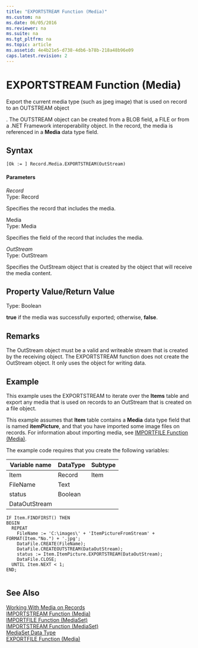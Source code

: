 ```yaml
---
title: "EXPORTSTREAM Function (Media)"
ms.custom: na
ms.date: 06/05/2016
ms.reviewer: na
ms.suite: na
ms.tgt_pltfrm: na
ms.topic: article
ms.assetid: 4e4b21e5-d738-4db6-b78b-218a48b96e09
caps.latest.revision: 2
---
```

# EXPORTSTREAM Function (Media)
Export the current media type \(such as jpeg image\) that is used on record to an OUTSTREAM object  
  
 . The OUTSTREAM object can be created from a BLOB field, a FILE or from a .NET Framework interoperability object. In the record, the media is referenced in a **Media** data type field.  
  
## Syntax  
  
```  
[Ok := ] Record.Media.EXPORTSTREAM(OutStream)  
```  
  
#### Parameters  
 *Record*  
 Type: Record  
  
 Specifies the record that includes the media.  
  
 Media  
 Type: Media  
  
 Specifies the field of the record that includes the media.  
  
 *OutStream*  
 Type: OutStream  
  
 Specifies the OutStream object that is created by the object that will receive the media content.  
  
## Property Value\/Return Value  
 Type: Boolean  
  
 **true** if the media was successfully exported; otherwise, **false**.  
  
## Remarks  
 The OutStream object must be a valid and writeable stream that is created by the receiving object. The EXPORTSTREAM function does not create the OutStream object. It only uses the object for writing data.  
  
## Example  
 This example uses the EXPORTSTREAM to iterate over the **Items** table and export any media that is used on records to an OutStream that is created on a file object.  
  
 This example assumes that **Item** table contains a **Media** data type field that is named **itemPicture**, and that you have imported some image files on records. For information about importing media, see [IMPORTFILE Function \(Media\)](IMPORTFILE-Function--Media-.md).  
  
 The example code requires that you create the following variables:  
  
|Variable name|DataType|Subtype|  
|-------------------|--------------|-------------|  
|Item|Record|Item|  
|FileName|Text||  
|status|Boolean||  
|DataOutStream|||  
  
```  
IF Item.FINDFIRST() THEN  
BEGIN  
  REPEAT  
    FileName := 'C:\images\' + 'ItemPictureFromStream' + FORMAT(Item."No.") + '.jpg';  
    DataFile.CREATE(FileName);  
    DataFile.CREATEOUTSTREAM(DataOutStream);  
    status := Item.ItemPicture.EXPORTSTREAM(DataOutStream);  
    DataFile.CLOSE;  
  UNTIL Item.NEXT < 1;  
END;  
  
```  
  
## See Also  
 [Working With Media on Records](Working-With-Media-on-Records.md)   
 [IMPORTSTREAM Function \(Media\)](IMPORTSTREAM-Function--Media-.md)   
 [IMPORTFILE Function \(MediaSet\)](IMPORTFILE-Function--MediaSet-.md)   
 [IMPORTSTREAM Function \(MediaSet\)](IMPORTSTREAM-Function--MediaSet-.md)   
 [MediaSet Data Type](MediaSet-Data-Type.md)   
 [EXPORTFILE Function \(Media\)](EXPORTFILE-Function--Media-.md)